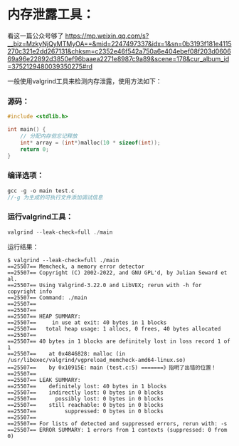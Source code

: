# 内存泄露工具：

看这一篇公众号够了
https://mp.weixin.qq.com/s?__biz=MzkyNjQyMTMyOA==&mid=2247497337&idx=1&sn=0b3193f181e4115270c321e2dd267131&chksm=c2352e46f542a750a6e404ebef08f203d060669a96e22892d3850ef96baaea2271e8987c9a89&scene=178&cur_album_id=3752129480039350275#rd

一般使用valgrind工具来检测内存泄露，使用方法如下：

### 源码：
```c
#include <stdlib.h>

int main() {
    // 分配内存但忘记释放
    int* array = (int*)malloc(10 * sizeof(int));
    return 0;
}
```

### 编译选项：
```c
gcc -g -o main test.c
//-g 为生成的可执行文件添加调试信息
```
### 运行valgrind工具：
```c
valgrind --leak-check=full ./main
```

运行结果：
```
$ valgrind --leak-check=full ./main
==25507== Memcheck, a memory error detector
==25507== Copyright (C) 2002-2022, and GNU GPL'd, by Julian Seward et al.
==25507== Using Valgrind-3.22.0 and LibVEX; rerun with -h for copyright info
==25507== Command: ./main
==25507== 
==25507== 
==25507== HEAP SUMMARY:
==25507==     in use at exit: 40 bytes in 1 blocks
==25507==   total heap usage: 1 allocs, 0 frees, 40 bytes allocated
==25507== 
==25507== 40 bytes in 1 blocks are definitely lost in loss record 1 of 1
==25507==    at 0x4846828: malloc (in /usr/libexec/valgrind/vgpreload_memcheck-amd64-linux.so)
==25507==    by 0x10915E: main (test.c:5) =======》指明了出错的位置！
==25507== 
==25507== LEAK SUMMARY:
==25507==    definitely lost: 40 bytes in 1 blocks
==25507==    indirectly lost: 0 bytes in 0 blocks
==25507==      possibly lost: 0 bytes in 0 blocks
==25507==    still reachable: 0 bytes in 0 blocks
==25507==         suppressed: 0 bytes in 0 blocks
==25507== 
==25507== For lists of detected and suppressed errors, rerun with: -s
==25507== ERROR SUMMARY: 1 errors from 1 contexts (suppressed: 0 from 0)
```